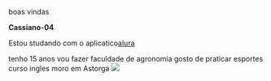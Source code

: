 boas vindas

**Cassiano-04**

Estou studando com o aplicatico[alura](https://www.alura.com.br/)  

tenho 15 anos
vou fazer faculdade de agronomia
gosto de praticar esportes
curso ingles
moro em Astorga
![]( https://media1.tenor.com/m/_lN0aRe0wNoAAAAC/tori-gpo.gif)      
